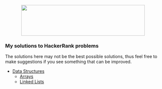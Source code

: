 <p align="center">
  <img width=400" height="100" src="https://blog.hackerrank.com/wp-content/uploads/2017/10/logo_HRwordmark2700x670_2-1.png">
</p>

### My solutions to HackerRank problems

The solutions here may not be the best possible solutions, thus feel free to make suggestions if you see something that can be improved. 

* [Data Structures](https://github.com/xDuraid/HackerRank/tree/main/Data%20Structures)
  * [Arrays](https://github.com/xDuraid/HackerRank/tree/main/Data%20Structures/Arrays)
  * [Linked Lists](https://github.com/xDuraid/HackerRank/tree/main/Data%20Structures/Linked%20Lists)
